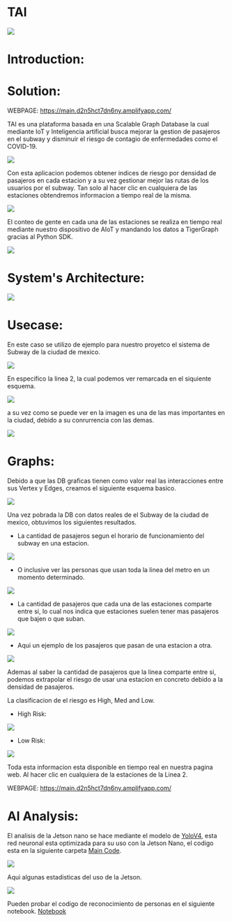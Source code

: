 # TAI

<img src="./Images/tai.png">

# Introduction:

# Solution:

WEBPAGE: https://main.d2n5hct7dn6ny.amplifyapp.com/

TAI es una plataforma basada en una Scalable Graph Database la cual mediante IoT y Inteligencia artificial busca mejorar la gestion de pasajeros en el subway y disminuir el riesgo de contagio de enfermedades como el COVID-19.

<img src="./Images/subway2.png">

Con esta aplicacion podemos obtener indices de riesgo por densidad de pasajeros en cada estacion y a su vez gestionar mejor las rutas de los usuarios por el subway. Tan solo al hacer clic en cualquiera de las estaciones obtendremos informacion a tiempo real de la misma.

<img src="./Images/info.png">

El conteo de gente en cada una de las estaciones se realiza en tiempo real mediante nuestro dispositivo de AIoT y mandando los datos a TigerGraph gracias al Python SDK.

<img src="./Images/gif.gif">

# System's Architecture:

<img src="./Images/Tiger.drawio.png">

# Usecase:

En este caso se utilizo de ejemplo para nuestro proyetco el sistema de Subway de la ciudad de mexico.

<img src="./Images/subway.png">

En especifico la linea 2, la cual podemos ver remarcada en el siquiente esquema.

<img src="./Images/subwayLine2.png">

a su vez como se puede ver en la imagen es una de las mas importantes en la ciudad, debido a su conrurrencia con las demas.

<img src="./Images/subwayLine2cut.png">

# Graphs:

Debido a que las DB graficas tienen como valor real las interacciones entre sus Vertex y Edges, creamos el siguiente esquema basico.

<img src="./Images/base.png">

Una vez pobrada la DB con datos reales de el Subway de la ciudad de mexico, obtuvimos los siguientes resultados.

- La cantidad de pasajeros segun el horario de funcionamiento del subway en una estacion.

<img src="./Images/Morning.png">

- O inclusive ver las personas que usan toda la linea del metro en un momento determinado.

<img src="./Images/Day.png">

- La cantidad de pasajeros que cada una de las estaciones comparte entre si, lo cual nos indica que estaciones suelen tener mas pasajeros que bajen o que suban.

<img src="./Images/SubwayPath.png">

- Aqui un ejemplo de los pasajeros que pasan de una estacion a otra.

<img src="./Images/Delta.png">

Ademas al saber la cantidad de pasajeros que la linea comparte entre si, podemos extrapolar el riesgo de usar una estacion en concreto debido a la densidad de pasajeros. 

La clasificacion de el riesgo es High, Med and Low.

- High Risk:
<img src="./Images/high.png">

- Low Risk:
<img src="./Images/LowRisk.png">

Toda esta informacion esta disponible en tiempo real en nuestra pagina web. Al hacer clic en cualquiera de la estaciones de la Linea 2.

WEBPAGE: https://main.d2n5hct7dn6ny.amplifyapp.com/

# AI Analysis:

El analisis de la Jetson nano se hace mediante el modelo de [YoloV4](https://pjreddie.com/darknet/yolo/), esta red neuronal esta optimizada para su uso con la Jetson Nano, el codigo esta en la siguiente carpeta [Main Code](./Jetson%20Nano/Main%20Code/). 

<img src="./Images/gif.gif">

Aqui algunas estadisticas del uso de la Jetson.

<img src="./Images/stats.png">

Pueden probar el codigo de reconocimiento de personas en el siguiente notebook.
[Notebook](./Jetson%20Nano/Test/YoloV4.ipynb)